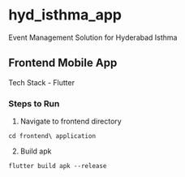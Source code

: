 # hyd_isthma_app

Event Management Solution for Hyderabad Isthma

## Frontend Mobile App

Tech Stack - Flutter

### Steps to Run

1. Navigate to frontend directory

```
cd frontend\ application
```

2. Build apk

```
flutter build apk --release
```
